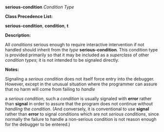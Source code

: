**serious-condition** *Condition Type* 



**Class Precedence List:** 



**serious-condition**, **condition**, **t** 



**Description:** 



All *conditions* serious enough to require interactive intervention if not handled should inherit from the *type* **serious-condition**. This condition type is provided primarily so that it may be included as a *superclass* of other *condition types*; it is not intended to be signaled directly. 



**Notes:** 



Signaling a *serious condition* does not itself force entry into the debugger. However, except in the unusual situation where the programmer can assure that no harm will come from failing to *handle* 







 



 



a *serious condition*, such a *condition* is usually signaled with **error** rather than **signal** in order to assure that the program does not continue without *handling* the *condition*. (And conversely, it is conventional to use **signal** rather than **error** to signal conditions which are not *serious conditions*, since normally the failure to handle a non-serious condition is not reason enough for the debugger to be entered.) 



